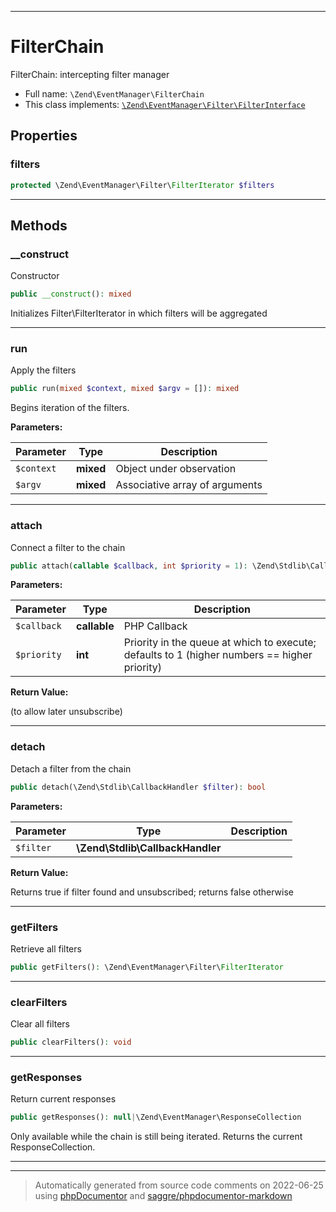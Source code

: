 ***

# FilterChain

FilterChain: intercepting filter manager



* Full name: `\Zend\EventManager\FilterChain`
* This class implements:
[`\Zend\EventManager\Filter\FilterInterface`](./Filter/FilterInterface.md)



## Properties


### filters



```php
protected \Zend\EventManager\Filter\FilterIterator $filters
```






***

## Methods


### __construct

Constructor

```php
public __construct(): mixed
```

Initializes Filter\FilterIterator in which filters will be aggregated









***

### run

Apply the filters

```php
public run(mixed $context, mixed $argv = []): mixed
```

Begins iteration of the filters.






**Parameters:**

| Parameter | Type | Description |
|-----------|------|-------------|
| `$context` | **mixed** | Object under observation |
| `$argv` | **mixed** | Associative array of arguments |




***

### attach

Connect a filter to the chain

```php
public attach(callable $callback, int $priority = 1): \Zend\Stdlib\CallbackHandler
```








**Parameters:**

| Parameter | Type | Description |
|-----------|------|-------------|
| `$callback` | **callable** | PHP Callback |
| `$priority` | **int** | Priority in the queue at which to execute; defaults to 1 (higher numbers == higher priority) |


**Return Value:**

(to allow later unsubscribe)



***

### detach

Detach a filter from the chain

```php
public detach(\Zend\Stdlib\CallbackHandler $filter): bool
```








**Parameters:**

| Parameter | Type | Description |
|-----------|------|-------------|
| `$filter` | **\Zend\Stdlib\CallbackHandler** |  |


**Return Value:**

Returns true if filter found and unsubscribed; returns false otherwise



***

### getFilters

Retrieve all filters

```php
public getFilters(): \Zend\EventManager\Filter\FilterIterator
```











***

### clearFilters

Clear all filters

```php
public clearFilters(): void
```











***

### getResponses

Return current responses

```php
public getResponses(): null|\Zend\EventManager\ResponseCollection
```

Only available while the chain is still being iterated. Returns the
current ResponseCollection.









***


***
> Automatically generated from source code comments on 2022-06-25 using [phpDocumentor](http://www.phpdoc.org/) and [saggre/phpdocumentor-markdown](https://github.com/Saggre/phpDocumentor-markdown)
